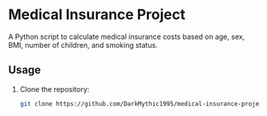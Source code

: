 # Medical Insurance Project

A Python script to calculate medical insurance costs based on age, sex, BMI, number of children, and smoking status.

## Usage

1. Clone the repository:
   ```bash
   git clone https://github.com/DarkMythic1995/medical-insurance-project.git
